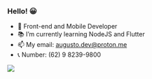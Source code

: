 ### Hello! 😀 
 - 🎈 Front-end and Mobile Developer
 - 📚 I’m currently learning NodeJS and Flutter
 - 📫 My email: augusto.dev@proton.me
 - 📞 Number: (62) 9 8239-9800 
  
  <a href="https://www.linkedin.com/in/carlos-augusto-6732811a5" target="_blank"><img src="https://img.shields.io/badge/-LinkedIn-%230077B5?style=for-the-badge&logo=linkedin&logoColor=white" target="_blank"></a>
</div>


